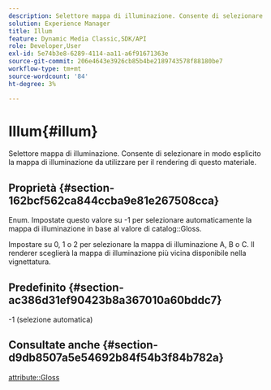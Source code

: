```yaml
---
description: Selettore mappa di illuminazione. Consente di selezionare in modo esplicito la mappa di illuminazione da utilizzare per il rendering di questo materiale.
solution: Experience Manager
title: Illum
feature: Dynamic Media Classic,SDK/API
role: Developer,User
exl-id: 5e74b3e8-6289-4114-aa11-a6f91671363e
source-git-commit: 206e4643e3926cb85b4be2189743578f88180be7
workflow-type: tm+mt
source-wordcount: '84'
ht-degree: 3%

---
```


# Illum{#illum}

Selettore mappa di illuminazione. Consente di selezionare in modo esplicito la mappa di illuminazione da utilizzare per il rendering di questo materiale.

## Proprietà {#section-162bcf562ca844ccba9e81e267508cca}

Enum. Impostate questo valore su -1 per selezionare automaticamente la mappa di illuminazione in base al valore di catalog::Gloss.

Impostare su 0, 1 o 2 per selezionare la mappa di illuminazione A, B o C. Il renderer sceglierà la mappa di illuminazione più vicina disponibile nella vignettatura.

## Predefinito {#section-ac386d31ef90423b8a367010a60bddc7}

-1 (selezione automatica)

## Consultate anche {#section-d9db8507a5e54692b84f54b3f84b782a}

[attribute::Gloss](../../../../../ir-api/material-cat/image-rendering-api-ref/c-ir-material-catalog/c-ir-material-data-reference/r-ir-cat-gloss.md#reference-5277f62a67e2408ab94699aa712f1eeb)
